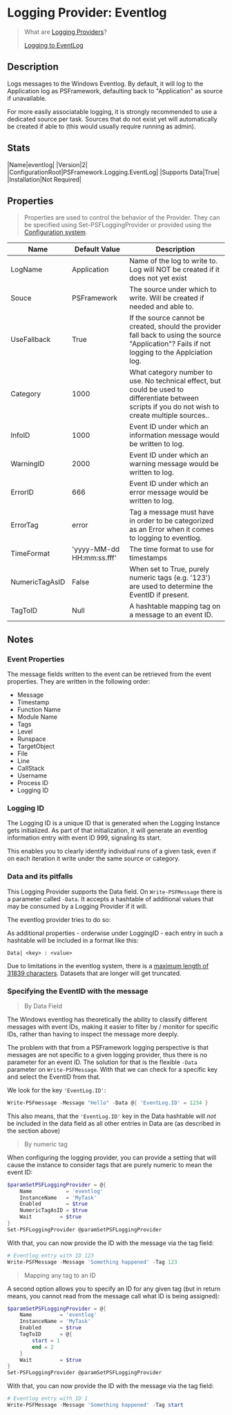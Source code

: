 ﻿# Logging Provider: Eventlog

> What are [Logging Providers](../basics/logging-providers.md)?
>
> [Logging to EventLog](../loggingto/eventlog.md)

## Description

Logs messages to the Windows Eventlog.
By default, it will log to the Application log as PSFramework, defaulting back to "Application" as source if unavailable.

For more easily associatable logging, it is strongly recommended to use a dedicated source per task.
Sources that do not exist yet will automatically be created if able to (this would usually require running as admin).

## Stats

|Name|eventlog|
|Version|2|
|ConfigurationRoot|PSFramework.Logging.EventLog|
|Supports Data|True|
|Installation|Not Required|

## Properties

> Properties are used to control the behavior of the Provider.
> They can be specified using Set-PSFLoggingProvider or provided using the [Configuration system](../../configuration.md).

|Name|Default Value|Description|
|---|---|---|
|LogName|Application|Name of the log to write to. Log will NOT be created if it does not yet exist|
|Souce|PSFramework|The source under which to write. Will be created if needed and able to.|
|UseFallback|True|If the source cannot be created, should the provider fall back to using the source "Application"? Fails if not logging to the Applciation log.|
|Category|1000|What category number to use. No technical effect, but could be used to differentiate between scripts if you do not wish to create multiple sources..|
|InfoID|1000|Event ID under which an information message would be written to log.|
|WarningID|2000|Event ID under which an warning message would be written to log.|
|ErrorID|666|Event ID under which an error message would be written to log.|
|ErrorTag|error|Tag a message must have in order to be categorized as an Error when it comes to logging to eventlog.|
|TimeFormat|'yyyy-MM-dd HH:mm:ss.fff'|The time format to use for timestamps|
|NumericTagAsID|False|When set to True, purely numeric tags (e.g. '123') are used to determine the EventID if present.|
|TagToID|Null|A hashtable mapping tag on a message to an event ID.|

## Notes

### Event Properties

The message fields written to the event can be retrieved from the event properties.
They are written in the following order:

+ Message
+ Timestamp
+ Function Name
+ Module Name
+ Tags
+ Level
+ Runspace
+ TargetObject
+ File
+ Line
+ CallStack
+ Username
+ Process ID
+ Logging ID

### Logging ID

The Logging ID is a unique ID that is generated when the Logging Instance gets initialized.
As part of that initialization, it will generate an eventlog information entry with event ID 999, signaling its start.

This enables you to clearly identify individual runs of a given task, even if on each iteration it write under the same source or category.

### Data and its pitfalls

This Logging Provider supports the Data field.
On `Write-PSFMessage` there is a parameter called `-Data`.
It accepts a hashtable of additional values that may be consumed by a Logging Provider if it will.

The eventlog provider tries to do so:

As additional properties - orderwise under LoggingID - each entry in such a hashtable will be included in a format like this:

```text
Data| <key> : <value> 
```

Due to limitations in the eventlog system, there is a [maximum length of 31839 characters](https://docs.microsoft.com/en-us/windows/win32/api/winbase/nf-winbase-reporteventa).
Datasets that are longer will get truncated.

### Specifying the EventID with the message

> By Data Field

The Windows eventlog has theoretically the ability to classify different messages with event IDs, making it easier to filter by / monitor for specific IDs, rather than having to inspect the message more deeply.

The problem with that from a PSFramework logging perspective is that messages are not specific to a given logging provider, thus there is no parameter for an event ID.
The solution for that is the flexible `-Data` parameter on `Write-PSFMessage`.
With that we can check for a specific key and select the EventID from that.

We look for the key `'EventLog.ID'`:

```powershell
Write-PSFmessage -Message "Hello" -Data @{ 'EventLog.ID' = 1234 }
```

This also means, that the `'EventLog.ID'` key in the Data hashtable will _not_ be included in the data field as all other entries in Data are (as described in the section above)

> By numeric tag

When configuring the logging provider, you can provide a setting that will cause the instance to consider tags that are purely numeric to mean the event ID:

```powershell
$paramSetPSFLoggingProvider = @{
    Name           = 'eventlog'
    InstanceName   = 'MyTask'
    Enabled        = $true
    NumericTagAsID = $true
    Wait         = $true
}
Set-PSFLoggingProvider @paramSetPSFLoggingProvider
```

With that, you can now provide the ID with the message via the tag field:

```powershell
# Eventlog entry with ID 123
Write-PSFMessage -Message 'Something happened' -Tag 123
```

> Mapping any tag to an ID

A second option allows you to specify an ID for any given tag (but in return means, you cannot read from the message call what ID is being assigned):

```powershell
$paramSetPSFLoggingProvider = @{
    Name         = 'eventlog'
    InstanceName = 'MyTask'
    Enabled      = $true
    TagToID      = @{
        start = 1
        end = 2
    }
    Wait         = $true
}
Set-PSFLoggingProvider @paramSetPSFLoggingProvider
```

With that, you can now provide the ID with the message via the tag field:

```powershell
# Eventlog entry with ID 1
Write-PSFMessage -Message 'Something happened' -Tag start
```

